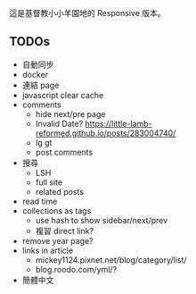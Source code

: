 這是基督教小小羊園地的 Responsive 版本。

## TODOs
- 自動同步
- docker
- 連結 page
- javascript clear cache
- comments
  - hide next/pre page
  - Invalid Date? https://little-lamb-reformed.github.io/posts/283004740/
  - lg gt
  - post comments
- 搜尋
  - LSH
  - full site
  - related posts
- read time
- collections as tags
  - use hash to show sidebar/next/prev
  - 複習 direct link?
- remove year page?
- links in article
  - mickey1124.pixnet.net/blog/category/list/
  - blog.roodo.com/yml/?
- 簡體中文
